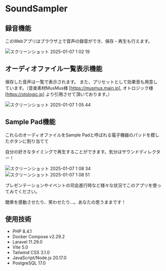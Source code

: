 # SoundSampler
## 録音機能
このWebアプリはブラウザ上で音声の録音ができ、保存・再生も行えます。

![スクリーンショット 2025-01-07 1 02 19](https://github.com/user-attachments/assets/a3de3973-500a-4f0a-b35e-58bf45ff82e2)

## オーディオファイル一覧表示機能
保存した音声は一覧で表示されます。
また、プリセットとして効果音も用意しています。（音楽素材MusMus様 [https://musmus.main.jp],
オトロジック様 [https://otologic.jp] より引用させて頂いております。）

![スクリーンショット 2025-01-07 1 05 44](https://github.com/user-attachments/assets/2bce5dfb-fcd7-421f-80b1-063056f28ab5)


## Sample Pad機能
これらのオーディオファイルをSample Padと呼ばれる電子機器のパッドを模したボタンに割り当てて

自分の好きなタイミングで再生することができます。気分はサウンドディレクター！

![スクリーンショット 2025-01-07 1 08 34](https://github.com/user-attachments/assets/17a0eefe-330d-42d0-be6f-a9400738b8c9)
![スクリーンショット 2025-01-07 1 08 51](https://github.com/user-attachments/assets/814066ef-8b95-4f15-a95f-89a0d5755b90)


プレゼンテーションやイベントの司会進行時など様々な状況でこのアプリを使ってみてください。

聴衆を感動させたり、笑わせたり…。あなたの思うままです！

## 使用技術
* PHP 8.4.1
* Docker Compose v2.29.2
* Laravel 11.29.0
* Vite 5.0
* Tailwind CSS 3.1.0
* JavaScript/Node.js 20.17.0
* PostgreSQL 17.0
